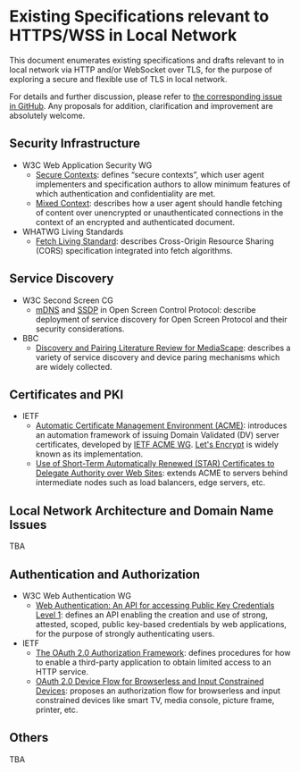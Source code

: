 # Existing Specifications relevant to HTTPS/WSS in Local Network

This document enumerates existing specifications and drafts relevant to
in local network via HTTP and/or WebSocket over TLS, for the purpose of
exploring a secure and flexible use of TLS in local network.

For details and further discussion, please refer to
[the corresponding issue in GitHub](https://github.com/httpslocal/usecases/issues/7).
Any proposals for addition, clarification and improvement are absolutely welcome.

## Security Infrastructure

- W3C Web Application Security WG
  - [Secure Contexts](https://w3c.github.io/webappsec-secure-contexts/):
    defines “secure contexts”, which user agent implementers and specification authors
    to allow minimum features of which authentication and confidentiality are met.
  - [Mixed Context](https://w3c.github.io/webappsec-mixed-content/):
    describes how a user agent should handle fetching of content over unencrypted or
    unauthenticated connections in the context of an encrypted and authenticated document.
- WHATWG Living Standards
  - [Fetch Living Standard](https://fetch.spec.whatwg.org):
    describes Cross-Origin Resource Sharing (CORS) specification integrated into fetch
    algorithms.

## Service Discovery

- W3C Second Screen CG
  - [mDNS](https://github.com/webscreens/openscreenprotocol/blob/gh-pages/mdns.md)
    and
    [SSDP](https://github.com/webscreens/openscreenprotocol/blob/gh-pages/ssdp.md)
    in Open Screen Control Protocol: describe deployment of service discovery
    for Open Screen Protocol and their security considerations.
- BBC
  - [Discovery and Pairing Literature Review for MediaScape](https://github.com/bbc/device-discovery-pairing/blob/master/document.md):
    describes a variety of service discovery and device paring mechanisms which
    are widely collected.

## Certificates and PKI

- IETF
  - [Automatic Certificate Management Environment (ACME)](https://tools.ietf.org/html/draft-ietf-acme-acme-07):
    introduces an automation framework of issuing Domain Validated (DV) server certificates,
    developed by [IETF ACME WG](https://datatracker.ietf.org/wg/acme/).
    [Let's Encrypt](https://letsencrypt.org) is widely known as its implementation.
  - [Use of Short-Term Automatically Renewed (STAR) Certificates to Delegate Authority over Web Sites](https://tools.ietf.org/html/draft-ietf-acme-star-00):
    extends ACME to servers behind intermediate nodes such as load balancers, edge servers, etc.

## Local Network Architecture and Domain Name Issues

TBA

## Authentication and Authorization

- W3C Web Authentication WG
  - [Web Authentication: An API for accessing Public Key Credentials Level 1](https://w3c.github.io/webauthn/):
    defines an API enabling the creation and use of strong, attested, scoped,
    public key-based credentials by web applications, for the purpose of strongly
    authenticating users.
- IETF
  - [The OAuth 2.0 Authorization Framework](https://tools.ietf.org/html/rfc6749):
    defines procedures for how to enable a third-party application to obtain
    limited access to an HTTP service.
  - [OAuth 2.0 Device Flow for Browserless and Input Constrained Devices](https://tools.ietf.org/html/draft-ietf-oauth-device-flow-06):
    proposes an authorization flow for browserless and input constrained devices
    like smart TV, media console, picture frame, printer, etc.

## Others

TBA
